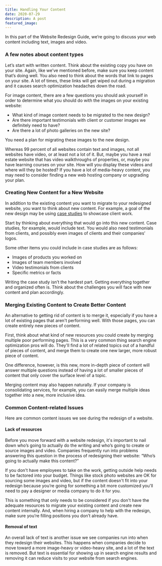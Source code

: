 ```yaml
---
title: Handling Your Content
date: 2020-07-29
description: A post
featured_image:
---
```





In this part of the Website Redesign Guide, we’re going to discuss your web content including text, images and video.







### A few notes about content types







Let’s start with written content. Think about the existing copy you have on your site. Again, like we’ve mentioned before, make sure you keep content that’s doing well. You also need to think about the words that link to pages on your site. A lot of times, these links will get wiped out during a migration and it causes search optimization headaches down the road.







For image content, there are a few questions you should ask yourself in order to determine what you should do with the images on your existing website:







  * What kind of image content needs to be migrated to the new design?
  * Are there important testimonials with client or customer images we definitely need to have?
  * Are there a lot of photo galleries on the new site?






You need a plan for migrating these images to the new design.







Whereas 99 percent of all websites contain text and images, not all websites have video, or at least not a lot of it. But, maybe you have a real estate website that has video walkthroughs of properties, or, maybe you have learning courses on your site. How will you display these videos and where will they be hosted? If you have a lot of media-heavy content, you may need to consider finding a new web hosting company or upgrading your plan.







### Creating New Content for a New Website







In addition to the existing content you want to migrate to your redesigned website, you want to think about new content. For example, a goal of the new design may be using [case studies](https://www.staging1.gaintap.com/case-studies/) to showcase client work.







Start by thinking about everything that would go into this new content. Case studies, for example, would include text. You would also need testimonials from clients, and possibly even images of clients and their companies’ logos.







Some other items you could include in case studies are as follows:







  * Images of products you worked on
  * Images of team members involved
  * Video testimonials from clients
  * Specific metrics or facts






Writing the case study isn’t the hardest part. Getting everything together and organized often is. Think about the challenges you will face with new content and plan accordingly.







### Merging Existing Content to Create Better Content







An alternative to getting rid of content is to merge it, especially if you have a lot of existing pages that aren't performing well. With those pages, you can create entirely new pieces of content.







First, think about what kind of new resources you could create by merging multiple poor performing pages. This is a very common thing search engine optimization pros will do. They'll find a lot of related topics out of a handful of pieces of content, and merge them to create one new larger, more robust piece of content.







One difference, however, is this new, more in-depth piece of content will answer multiple questions instead of having a lot of smaller pieces of content that only cover the surface level of a topic.







Merging content may also happen naturally. If your company is consolidating services, for example, you can easily merge multiple ideas together into a new, more inclusive idea.







### Common Content-related Issues







Here are common content issues we see during the redesign of a website.







#### Lack of resources







Before you move forward with a website redesign, it's important to nail down who’s going to actually do the writing and who’s going to create or source images and video. Companies frequently run into problems answering this question in the process of redesigning their website: “Who’s going to actually make this content?”







If you don't have employees to take on the work, getting outside help needs to be factored into your budget. Things like stock photo websites are OK for sourcing some images and video, but if the content doesn't fit into your redesign because you’re going for something a bit more customized you'll need to pay a designer or media company to do it for you.







This is something that only needs to be considered if you don't have the adequate resources to migrate your existing content and create new content internally. And, when hiring a company to help with the redesign, make sure you’re filling positions you don’t already have.







#### Removal of text







An overall lack of text is another issue we see companies run into when they redesign their websites. This happens when companies decide to move toward a more image-heavy or video-heavy site, and a lot of the text is removed. But text is essential for showing up in search engine results and removing it can reduce visits to your website from search engines.




